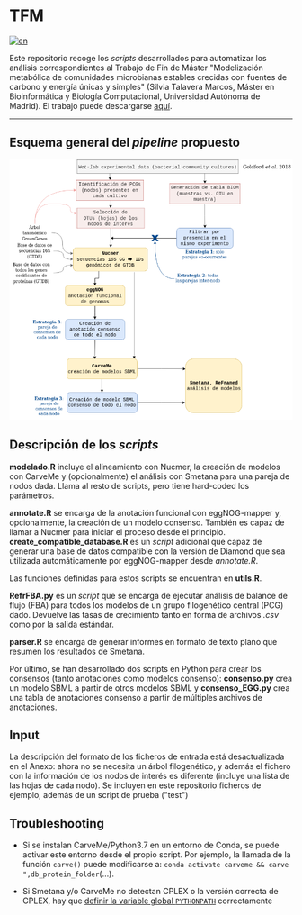 # TFM

[![en](https://img.shields.io/badge/lang-en-red.svg)](https://github.com/silvtal/TFM/blob/master/README.md)

Este repositorio recoge los *scripts* desarrollados para automatizar los análisis correspondientes al Trabajo de Fin de Máster "Modelización metabólica de comunidades microbianas estables crecidas con fuentes de carbono y energía únicas y simples" (Silvia Talavera Marcos, Máster en Bioinformática y Biología Computacional, Universidad Autónoma de Madrid). El trabajo puede descargarse [aquí](http://hdl.handle.net/10486/695123).

----------

## Esquema general del _pipeline_ propuesto

![](https://github.com/silvtal/TFM/blob/master/Anexo/Esquema.png)

## Descripción de los _scripts_

**modelado.R** incluye el alineamiento con Nucmer, la creación de modelos con CarveMe y (opcionalmente) el análisis con Smetana para una pareja de nodos dada. Llama al resto de scripts, pero tiene hard-coded los parámetros.

**annotate.R** se encarga de la anotación funcional con eggNOG-mapper y, opcionalmente, la creación de un modelo consenso. También es capaz de llamar a Nucmer para iniciar el proceso desde el principio. **create_compatible_database.R** es un _script_ adicional que capaz de generar una base de datos compatible con la versión de Diamond que sea utilizada automáticamente por eggNOG-mapper desde _annotate.R_.

Las funciones definidas para estos scripts se encuentran en **utils.R**.

**RefrFBA.py** es un _script_ que se encarga de ejecutar análisis de balance de flujo (FBA) para todos los modelos de un grupo filogenético central (PCG) dado. Devuelve las tasas de crecimiento tanto en forma de archivos _.csv_ como por la salida estándar. 

**parser.R** se encarga de generar informes en formato de texto plano que resumen los resultados de Smetana.

Por último, se han desarrollado dos scripts en Python para crear los consensos (tanto anotaciones como modelos consenso): **consenso.py** crea un modelo SBML a partir de otros modelos SBML y **consenso_EGG.py** crea una tabla de anotaciones consenso a partir de múltiples archivos de anotaciones.

## Input

La descripción del formato de los ficheros de entrada está desactualizada en el Anexo: ahora no se necesita un árbol filogenético, y además el fichero con la información de los nodos de interés es diferente (incluye una lista de las hojas de cada nodo). Se incluyen en este repositorio ficheros de ejemplo, además de un script de prueba ("test")

## Troubleshooting

- Si se instalan CarveMe/Python3.7 en un entorno de Conda, se puede activar este entorno desde el propio script. Por ejemplo, la llamada de la función `carve()` puede modificarse a: `conda activate carveme && carve ",db_protein_folder`(...).

- Si Smetana y/o CarveMe no detectan CPLEX o la versión correcta de CPLEX, hay que [definir la variable global `PYTHONPATH`](https://www.ibm.com/docs/en/icos/20.1.0?topic=cplex-setting-up-python-api) correctamente 
